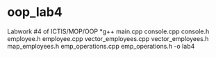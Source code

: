 # oop_lab4
Labwork #4 of ICTIS/MOP/OOP
*g++ main.cpp console.cpp console.h employee.h employee.cpp vector_employees.cpp vector_employees.h map_employees.h emp_operations.cpp emp_operations.h -o lab4
